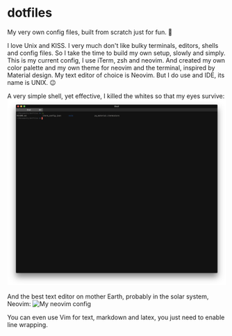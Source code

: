 # dotfiles
My very own config files, built from scratch just for fun. 🚀

I love Unix and KISS. I very much don't like bulky terminals, editors, shells
and config files. So I take the time to build my own setup, slowly and simply.
This is my current config, I use iTerm, zsh and neovim. And created my own color
palette and my own theme for neovim and the terminal, inspired by Material
design. My text editor of choice is Neovim. But I do use and IDE, its name is
UNIX. 😉

A very simple shell, yet effective, I killed the whites so that my eyes survive:
![My terminal config](./captures/iterm.png)

And the best text editor on mother Earth, probably in the solar system, Neovim:
![My neovim config](./captures/neovimg.png)

You can even use Vim for text, markdown and latex, you just need to enable line
wrapping.
